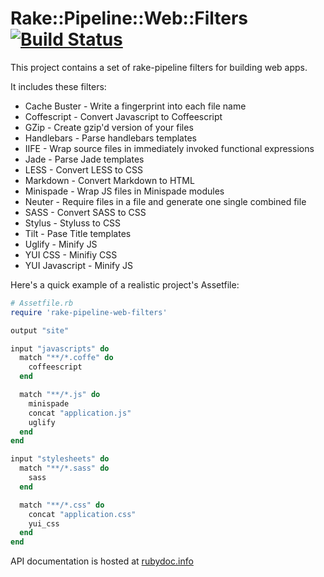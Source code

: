 # Rake::Pipeline::Web::Filters [![Build Status](https://secure.travis-ci.org/wycats/rake-pipeline-web-filters.png?branch=master)](http://travis-ci.org/wycats/rake-pipeline-web-filters)

This project contains a set of rake-pipeline filters for building web
apps. 

It includes these filters:

* Cache Buster - Write a fingerprint into each file name
* Coffescript - Convert Javascript to Coffeescript
* GZip - Create gzip'd version of your files
* Handlebars - Parse handlebars templates
* IIFE - Wrap source files in immediately invoked functional expressions
* Jade - Parse Jade templates
* LESS - Convert LESS to CSS
* Markdown - Convert Markdown to HTML
* Minispade - Wrap JS files in Minispade modules
* Neuter - Require files in a file and generate one single combined file
* SASS - Convert SASS to CSS
* Stylus - Styluss to CSS
* Tilt - Pase Title templates
* Uglify - Minify JS
* YUI CSS - Minifiy CSS
* YUI Javascript - Minify JS

Here's a quick example of a realistic project's Assetfile:

```ruby
# Assetfile.rb
require 'rake-pipeline-web-filters'

output "site"

input "javascripts" do
  match "**/*.coffe" do
    coffeescript
  end

  match "**/*.js" do
    minispade
    concat "application.js"
    uglify
  end
end

input "stylesheets" do
  match "**/*.sass" do
    sass
  end

  match "**/*.css" do
    concat "application.css"
    yui_css
  end
end
```

API documentation is hosted at
<a href="http://rubydoc.info/github/wycats/rake-pipeline-web-filters/master/file/README.yard">rubydoc.info</a>
